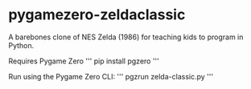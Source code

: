 # pygamezero-zeldaclassic

A barebones clone of NES Zelda (1986) for teaching kids to program in Python. 

Requires Pygame Zero
'''
pip install pgzero
'''

Run using the Pygame Zero CLI:
'''
pgzrun zelda-classic.py
'''


